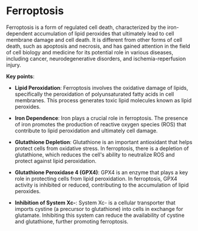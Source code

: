 [//]: # (source: ?)
[//]: # (tags: processes)

# Ferroptosis

Ferroptosis is a form of regulated cell death, characterized by the iron-dependent accumulation of lipid peroxides that ultimately lead to cell membrane damage and cell death. It is different from other forms of cell death, such as apoptosis and necrosis, and has gained attention in the field of cell biology and medicine for its potential role in various diseases, including cancer, neurodegenerative disorders, and ischemia-reperfusion injury.

**Key points**:

* **Lipid Peroxidation**: Ferroptosis involves the oxidative damage of lipids, specifically the peroxidation of polyunsaturated fatty acids in cell membranes. This process generates toxic lipid molecules known as lipid peroxides.

* **Iron Dependence**: Iron plays a crucial role in ferroptosis. The presence of iron promotes the production of reactive oxygen species (ROS) that contribute to lipid peroxidation and ultimately cell damage.

* **Glutathione Depletion**: Glutathione is an important antioxidant that helps protect cells from oxidative stress. In ferroptosis, there is a depletion of glutathione, which reduces the cell's ability to neutralize ROS and protect against lipid peroxidation.

* **Glutathione Peroxidase 4 (GPX4)**: GPX4 is an enzyme that plays a key role in protecting cells from lipid peroxidation. In ferroptosis, GPX4 activity is inhibited or reduced, contributing to the accumulation of lipid peroxides.

* **Inhibition of System Xc-**: System Xc- is a cellular transporter that imports cystine (a precursor to glutathione) into cells in exchange for glutamate. Inhibiting this system can reduce the availability of cystine and glutathione, further promoting ferroptosis.
